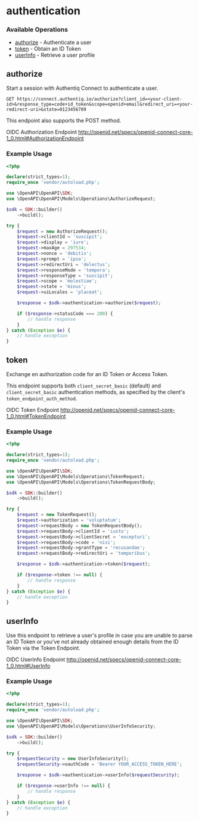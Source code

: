 # authentication

### Available Operations

* [authorize](#authorize) - Authenticate a user
* [token](#token) - Obtain an ID Token
* [userInfo](#userinfo) - Retrieve a user profile

## authorize

Start a session with Authentiq Connect to authenticate a user.

```
GET https://connect.authentiq.io/authorize?client_id=<your-client-id>&response_type=code+id_token&scope=openid+email&redirect_uri=<your-redirect-uri>&state=0123456789
```

This endpoint also supports the POST method.


OIDC Authorization Endpoint
<http://openid.net/specs/openid-connect-core-1_0.html#AuthorizationEndpoint>

### Example Usage

```php
<?php

declare(strict_types=1);
require_once 'vendor/autoload.php';

use \OpenAPI\OpenAPI\SDK;
use \OpenAPI\OpenAPI\Models\Operations\AuthorizeRequest;

$sdk = SDK::builder()
    ->build();

try {
    $request = new AuthorizeRequest();
    $request->clientId = 'suscipit';
    $request->display = 'iure';
    $request->maxAge = 297534;
    $request->nonce = 'debitis';
    $request->prompt = 'ipsa';
    $request->redirectUri = 'delectus';
    $request->responseMode = 'tempora';
    $request->responseType = 'suscipit';
    $request->scope = 'molestiae';
    $request->state = 'minus';
    $request->uiLocales = 'placeat';

    $response = $sdk->authentication->authorize($request);

    if ($response->statusCode === 200) {
        // handle response
    }
} catch (Exception $e) {
    // handle exception
}
```

## token

Exchange en authorization code for an ID Token or Access Token.

This endpoint supports both `client_secret_basic` (default) and `client_secret_basic` authentication methods, as specified by the client's `token_endpoint_auth_method`.


OIDC Token Endpoint
<http://openid.net/specs/openid-connect-core-1_0.html#TokenEndpoint>

### Example Usage

```php
<?php

declare(strict_types=1);
require_once 'vendor/autoload.php';

use \OpenAPI\OpenAPI\SDK;
use \OpenAPI\OpenAPI\Models\Operations\TokenRequest;
use \OpenAPI\OpenAPI\Models\Operations\TokenRequestBody;

$sdk = SDK::builder()
    ->build();

try {
    $request = new TokenRequest();
    $request->authorization = 'voluptatum';
    $request->requestBody = new TokenRequestBody();
    $request->requestBody->clientId = 'iusto';
    $request->requestBody->clientSecret = 'excepturi';
    $request->requestBody->code = 'nisi';
    $request->requestBody->grantType = 'recusandae';
    $request->requestBody->redirectUri = 'temporibus';

    $response = $sdk->authentication->token($request);

    if ($response->token !== null) {
        // handle response
    }
} catch (Exception $e) {
    // handle exception
}
```

## userInfo

Use this endpoint to retrieve a user's profile in case you are unable to parse an ID Token or you've not already obtained enough details from the ID Token via the Token Endpoint.


OIDC UserInfo Endpoint
<http://openid.net/specs/openid-connect-core-1_0.html#UserInfo>

### Example Usage

```php
<?php

declare(strict_types=1);
require_once 'vendor/autoload.php';

use \OpenAPI\OpenAPI\SDK;
use \OpenAPI\OpenAPI\Models\Operations\UserInfoSecurity;

$sdk = SDK::builder()
    ->build();

try {
    $requestSecurity = new UserInfoSecurity();
    $requestSecurity->oauthCode = 'Bearer YOUR_ACCESS_TOKEN_HERE';

    $response = $sdk->authentication->userInfo($requestSecurity);

    if ($response->userInfo !== null) {
        // handle response
    }
} catch (Exception $e) {
    // handle exception
}
```
